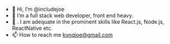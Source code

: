 - 👋 Hi, I’m @includejoe
- 👀 I’m a full stack web developer, front end heavy.
- 👻 . I am adequate in the prominent skills like React.js, Node.js, ReactNative etc.
- 📫 How to reach me kvnqjoe@gmail.com

<!---
includejoe/includejoe is a ✨ special ✨ repository because its `README.md` (this file) appears on your GitHub profile.
You can click the Preview link to take a look at your changes.
--->
